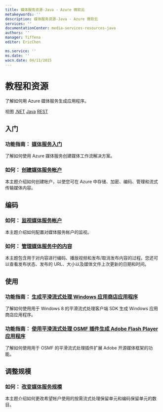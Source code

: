 ```yaml
---
title: 媒体服务资源-Java - Azure 微软云
metakeywords: ''
description: 媒体服务资源-Java - Azure 微软云
services: ''
documentationCenter: media-services-resources-java
authors: ''
manager: Tiffena
editor: EricChen

ms.service: ''
ms.date: ''
wacn.date: 04/11/2015
---
```


<h1 id="menu-media-services-resources">教程和资源</h1>
<p>了解如何用 Azure 媒体服务生成应用程序。</p>
<div>视图 <a href="/develop/media-services/resources/">.NET</a> <a href="/develop/media-services/resources-java/">Java</a> <a href="/develop/media-services/resources-rest/">REST</a></div>
<h2 id="header-0"><a id="get-started"></a>入门</h2>
<h3>功能指南： <a href="../../articles/media-services/media-services-java-how-to-use.md">媒体服务入门</a></h3>
<p>了解如何使用 Azure 媒体服务创建媒体工作流解决方案。</p>
<h3>如何： <a href="../../articles/media-services/media-services-create-account.md">创建媒体服务帐户</a></h3>
<p>本主题介绍如何创建帐户，以使您可在 Azure 中存储、加密、编码、管理和流式传输媒体内容。</p>
<h2 id="header-1">编码</h2>
<h3>如何： <a href="../../articles/media-services/media-services-monitor-services-account.md">监视媒体服务帐户</a></h3>
<p>本主题介绍如何配置对媒体服务帐户的监视。</p>
<h3>如何： <a href="../../articles/media-services/media-services-manage-content.md">管理媒体服务中的内容</a></h3>
<p>本主题包含用于对内容进行编码、播放视频和发布/取消发布内容的过程。您还可以查看发布状态、发布的 URL、大小以及媒体文件上次更新的日期和时间。</p>
<h2 id="header-2">使用</h2>
<h3>功能指南： <a href="../../articles/media-services/media-services-build-smooth-streaming-apps.md">生成平滑流式处理 Windows 应用商店应用程序</a></h3>
<p>了解如何使用用于 Windows 8 的平滑流式处理客户端 SDK 生成 Windows 应用商店应用程序。</p>
<h3>功能指南： <a href="../../articles/media-services/media-services-use-osmf-smooth-streaming-client-plugin.md">使用平滑流式处理 OSMF 插件生成 Adobe Flash Player 应用程序</a></h3>
<p>了解如何使用用于 OSMF 的平滑流式处理插件扩展 Adobe 开源媒体框架的功能。</p>
<!--
<h3>功能指南： <a href="/documentation/articles/media-services-use-ios-media-player-framework/">构建 iOS 视频应用程序</a></h3>
<p>了解如何使用 Azure 媒体服务 iOS 媒体播放器框架生成支持 HLS 的 iOS 视频应用程序。</p>-->
<h2 id="header-3">调整规模</h2>
<h3>如何： <a href="../../articles/media-services/media-services-how-to-scale.md">改变媒体服务规模</a></h3>
<p>本主题介绍如何更改希望帐户使用的按需流式处理保留单元和编码保留单元的数目。</p>